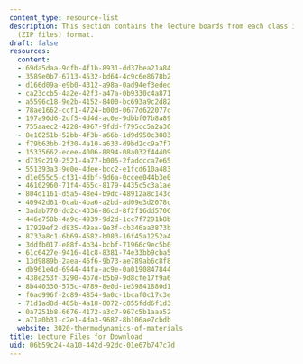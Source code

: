 ```yaml
---
content_type: resource-list
description: This section contains the lecture boards from each class in PDF and LaTeX
  (ZIP files) format.
draft: false
resources:
  content:
  - 69da5daa-9cfb-4f1b-8931-dd37bea21a84
  - 3589e0b7-6713-4532-bd64-4c9c6e8678b2
  - d166d09a-e9b0-4312-a98a-0ad94ef3eded
  - ca23ccb5-4a2e-42f3-a47a-0b9330c4a871
  - a5596c18-9e2b-4152-8400-bc693a9c2d82
  - 78ae1662-ccf1-4724-b00d-0677d622077c
  - 197a90d6-2df5-4d4d-ac0e-9dbbf07b8a89
  - 755aaec2-4228-4967-9fdd-f795cc5a2a36
  - 8e10251b-52bb-4f3b-a66b-1d9d950c3883
  - f79b63bb-2f30-4a10-a633-d9bd2cc9a7f7
  - 15335662-ecee-4006-8894-08a032f44409
  - d739c219-2521-4a77-b005-2fadccca7e65
  - 551393a3-9e0e-4dee-bcc2-e1fcd610a483
  - d1e055c5-cf31-4dbf-9d6a-0ccee044b3e0
  - 46102960-71f4-465c-8179-4435c5c3a1ae
  - 804d1161-d5a5-48e4-b9dc-48912a8c143c
  - 40942d61-0cab-4ba6-a2bd-ad09e3d2078c
  - 3adab770-dd2c-4336-86cd-8f2f16dd5706
  - 446e758b-4a9c-4939-9d2d-1cc7f7291b8b
  - 17929ef2-d835-49aa-9e3f-cb346aa3873b
  - 8733a8c1-6b69-4582-b083-16f45a1252a4
  - 3ddfb017-e88f-4b34-bcbf-71966c9ec5b0
  - 61c6427e-9416-41c8-8381-74e33bb9cba5
  - 13d9889b-2aea-46f6-9b73-ae789ab6c8f8
  - db961e4d-6944-44fa-ac9e-0a0190847844
  - 438e253f-3290-4b7d-b5b9-9d8cfe17f9a6
  - 8b440330-575c-4789-8e0d-1e39841880d1
  - f6ad996f-2c89-4854-9a0c-1bcaf0c17c3e
  - 71d1ad8d-485b-4a18-8072-c855fdd6f1d3
  - 0a7251b8-6676-4172-a3c7-967c5b1aaa52
  - a71a0b31-c2e1-4da3-9687-8b106ae7cbdb
  website: 3020-thermodynamics-of-materials
title: Lecture Files for Download
uid: 06b59c24-4a10-442d-92dc-01e67b747c7d
---
```

